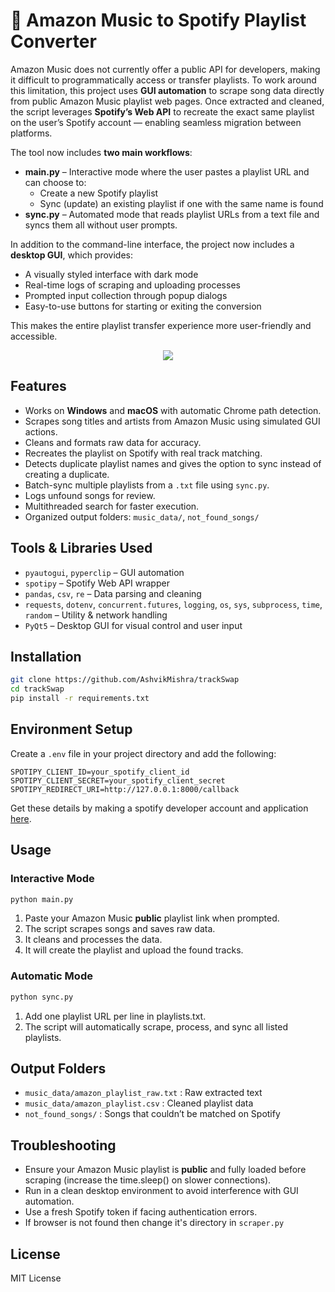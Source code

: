 # 🎵 Amazon Music to Spotify Playlist Converter

Amazon Music does not currently offer a public API for developers, making it difficult to programmatically access or transfer playlists. To work around this limitation, this project uses **GUI automation** to scrape song data directly from public Amazon Music playlist web pages. Once extracted and cleaned, the script leverages **Spotify’s Web API** to recreate the exact same playlist on the user’s Spotify account — enabling seamless migration between platforms.

The tool now includes **two main workflows**:
- **main.py** – Interactive mode where the user pastes a playlist URL and can choose to:
  - Create a new Spotify playlist
  - Sync (update) an existing playlist if one with the same name is found  
- **sync.py** – Automated mode that reads playlist URLs from a text file and syncs them all without user prompts.

In addition to the command-line interface, the project now includes a **desktop GUI**, which provides:
- A visually styled interface with dark mode
- Real-time logs of scraping and uploading processes  
- Prompted input collection through popup dialogs  
- Easy-to-use buttons for starting or exiting the conversion  

This makes the entire playlist transfer experience more user-friendly and accessible.


<p align="center">
  <a href="https://skillicons.dev">
    <img src="https://skillicons.dev/icons?i=py,github" />
  </a>
</p>



## Features

- Works on **Windows** and **macOS** with automatic Chrome path detection.
- Scrapes song titles and artists from Amazon Music using simulated GUI actions.
- Cleans and formats raw data for accuracy.
- Recreates the playlist on Spotify with real track matching.
- Detects duplicate playlist names and gives the option to sync instead of creating a duplicate.
- Batch-sync multiple playlists from a `.txt` file using `sync.py`.
- Logs unfound songs for review.
- Multithreaded search for faster execution.
- Organized output folders: `music_data/`, `not_found_songs/`



## Tools & Libraries Used

- `pyautogui`, `pyperclip` – GUI automation
- `spotipy` – Spotify Web API wrapper
- `pandas`, `csv`, `re` – Data parsing and cleaning
- `requests`, `dotenv`, `concurrent.futures`, `logging`, `os`, `sys`, `subprocess`, `time`, `random` – Utility & network handling
- `PyQt5` – Desktop GUI for visual control and user input



## Installation

```bash
git clone https://github.com/AshvikMishra/trackSwap
cd trackSwap
pip install -r requirements.txt
```



## Environment Setup

Create a `.env` file in your project directory and add the following:

```env
SPOTIPY_CLIENT_ID=your_spotify_client_id
SPOTIPY_CLIENT_SECRET=your_spotify_client_secret
SPOTIPY_REDIRECT_URI=http://127.0.0.1:8000/callback
```

Get these details by making a spotify developer account and application [here](https://developer.spotify.com/dashboard).



## Usage
### Interactive Mode

```bash
python main.py
```

1. Paste your Amazon Music **public** playlist link when prompted.
2. The script scrapes songs and saves raw data.
3. It cleans and processes the data.
4. It will create the playlist and upload the found tracks.

### Automatic Mode
```bash
python sync.py
```
1. Add one playlist URL per line in playlists.txt.
2. The script will automatically scrape, process, and sync all listed playlists.



## Output Folders

- `music_data/amazon_playlist_raw.txt` : Raw extracted text  
- `music_data/amazon_playlist.csv` : Cleaned playlist data  
- `not_found_songs/` : Songs that couldn’t be matched on Spotify  



## Troubleshooting

- Ensure your Amazon Music playlist is **public** and fully loaded before scraping (increase the time.sleep() on slower connections).
- Run in a clean desktop environment to avoid interference with GUI automation.  
- Use a fresh Spotify token if facing authentication errors. 
- If browser is not found then change it's directory in `scraper.py`



## License

MIT License